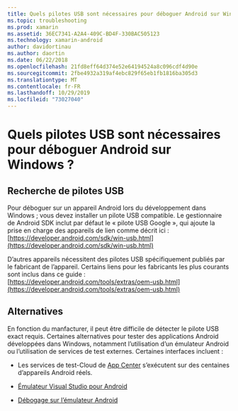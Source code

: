 ```yaml
---
title: Quels pilotes USB sont nécessaires pour déboguer Android sur Windows ?
ms.topic: troubleshooting
ms.prod: xamarin
ms.assetid: 36EC7341-A2A4-409C-BD4F-330BAC505123
ms.technology: xamarin-android
author: davidortinau
ms.author: daortin
ms.date: 06/22/2018
ms.openlocfilehash: 21fd8eff64d374e52e64194524a8c096cdf4d90e
ms.sourcegitcommit: 2fbe4932a319af4ebc829f65eb1fb1816ba305d3
ms.translationtype: MT
ms.contentlocale: fr-FR
ms.lasthandoff: 10/29/2019
ms.locfileid: "73027040"
---
```

# <a name="what-usb-drivers-do-i-need-to-debug-android-on-windows"></a>Quels pilotes USB sont nécessaires pour déboguer Android sur Windows ?

## <a name="finding-usb-drivers"></a>Recherche de pilotes USB

Pour déboguer sur un appareil Android lors du développement dans Windows ; vous devez installer un pilote USB compatible. Le gestionnaire de Android SDK inclut par défaut le « pilote USB Google », qui ajoute la prise en charge des appareils de lien comme décrit ici : [https://developer.android.com/sdk/win-usb.html](https://developer.android.com/sdk/win-usb.html)

D’autres appareils nécessitent des pilotes USB spécifiquement publiés par le fabricant de l’appareil. Certains liens pour les fabricants les plus courants sont inclus dans ce guide : [https://developer.android.com/tools/extras/oem-usb.html](https://developer.android.com/tools/extras/oem-usb.html)

## <a name="alternatives"></a>Alternatives

En fonction du manfacturer, il peut être difficile de détecter le pilote USB exact requis. Certaines alternatives pour tester des applications Android développées dans Windows, notamment l’utilisation d’un émulateur Android ou l’utilisation de services de test externes. Certaines interfaces incluent :

- Les services de test-Cloud de [App Center](https://docs.microsoft.com/appcenter/test-cloud/) s’exécutent sur des centaines d’appareils Android réels.

- [Émulateur Visual Studio pour Android](https://visualstudio.microsoft.com/vs/msft-android-emulator/)

- [Débogage sur l’émulateur Android](~/android/deploy-test/debugging/debug-on-emulator.md)
